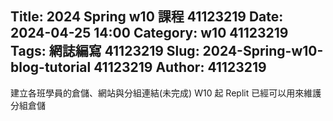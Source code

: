 Title: 2024 Spring w10 課程 41123219
Date: 2024-04-25 14:00
Category: w10 41123219
Tags: 網誌編寫 41123219
Slug: 2024-Spring-w10-blog-tutorial 41123219
Author: 41123219
---

<!-- PELICAN_END_SUMMARY -->
建立各班學員的倉儲、網站與分組連結(未完成)
W10 起 Replit 已經可以用來維護分組倉儲